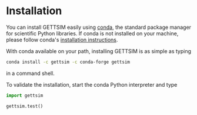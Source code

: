 # Installation

You can install GETTSIM easily using [conda](https://conda.io/), the standard package
manager for scientific Python libraries. If conda is not installed on your machine,
please follow conda's
[installation instructions](https://docs.conda.io/projects/conda/en/latest/user-guide/install/).

With conda available on your path, installing GETTSIM is as simple as typing

```bash
conda install -c gettsim -c conda-forge gettsim
```

in a command shell.

To validate the installation, start the conda Python interpreter and type

```python
import gettsim

gettsim.test()
```
